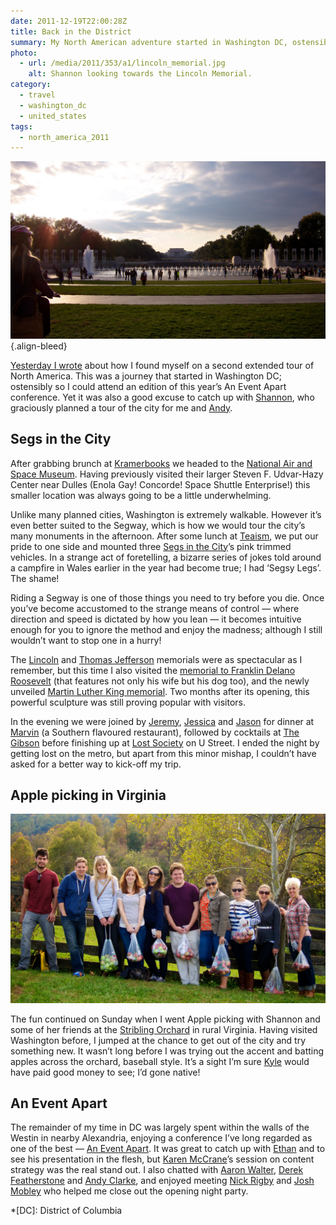 ```yaml
---
date: 2011-12-19T22:00:28Z
title: Back in the District
summary: My North American adventure started in Washington DC, ostensibly to attend a conference, but it was also an excuse to see Shannon, who graciously planned a tour of the city.
photo:
  - url: /media/2011/353/a1/lincoln_memorial.jpg
    alt: Shannon looking towards the Lincoln Memorial.
category:
  - travel
  - washington_dc
  - united_states
tags:
  - north_america_2011
---
```


![Shannon looking towards the Lincoln Memorial.](/media/2011/353/a1/lincoln_memorial.jpg "Shannon looking towards the Lincoln Memorial.")
{.align-bleed}

[Yesterday I wrote][1] about how I found myself on a second extended tour of North America. This was a journey that started in Washington DC; ostensibly so I could attend an edition of this year’s An Event Apart conference. Yet it was also a good excuse to catch up with [Shannon][2], who graciously planned a tour of the city for me and [Andy][3].

## Segs in the City

After grabbing brunch at [Kramerbooks][4] we headed to the [National Air and Space Museum][5]. Having previously visited their larger Steven F. Udvar-Hazy Center near Dulles (Enola Gay! Concorde! Space Shuttle Enterprise!) this smaller location was always going to be a little underwhelming.

Unlike many planned cities, Washington is extremely walkable. However it’s even better suited to the Segway, which is how we would tour the city’s many monuments in the afternoon. After some lunch at [Teaism][6], we put our pride to one side and mounted three [Segs in the City][7]’s pink trimmed vehicles. In a strange act of foretelling, a bizarre series of jokes told around a campfire in Wales earlier in the year had become true; I had ‘Segsy Legs’. The shame!

Riding a Segway is one of those things you need to try before you die. Once you’ve become accustomed to the strange means of control — where direction and speed is dictated by how you lean — it becomes intuitive enough for you to ignore the method and enjoy the madness; although I still wouldn’t want to stop one in a hurry!

The [Lincoln][8] and [Thomas Jefferson][9] memorials were as spectacular as I remember, but this time I also visited the [memorial to Franklin Delano Roosevelt][10] (that features not only his wife but his dog too), and the newly unveiled [Martin Luther King memorial][11]. Two months after its opening, this powerful sculpture was still proving popular with visitors.

In the evening we were joined by [Jeremy][12], [Jessica][13] and [Jason][14] for dinner at [Marvin][15] (a Southern flavoured restaurant), followed by cocktails at [The Gibson][16] before finishing up at [Lost Society][17] on U Street. I ended the night by getting lost on the metro, but apart from this minor mishap, I couldn’t have asked for a better way to kick-off my trip.

## Apple picking in Virginia

![10 people holding bags of apples.](/media/2011/353/a1/apple_pickers.jpg "The Apple Pickers.")

The fun continued on Sunday when I went Apple picking with Shannon and some of her friends at the [Stribling Orchard][18] in rural Virginia. Having visited Washington before, I jumped at the chance to get out of the city and try something new. It wasn’t long before I was trying out the accent and batting apples across the orchard, baseball style. It’s a sight I’m sure [Kyle][19] would have paid good money to see; I’d gone native!

## An Event Apart

The remainder of my time in DC was largely spent within the walls of the Westin in nearby Alexandria, enjoying a conference I’ve long regarded as one of the best — [An Event Apart][20]. It was great to catch up with [Ethan][21] and to see his presentation in the flesh, but [Karen McCrane][22]’s session on content strategy was the real stand out. I also chatted with [Aaron Walter][23], [Derek Featherstone][24] and [Andy Clarke][25], and enjoyed meeting [Nick Rigby][26] and [Josh Mobley][27] who helped me close out the opening night party.

[1]: /2011/352/a1/north_america/
[2]: http://shannonmbutler.com/
[3]: http://andybudd.com/
[4]: http://www.kramers.com/
[5]: http://www.nasm.si.edu/
[6]: http://www.teaism.com/
[7]: http://www.segsinthecity.com/
[8]: https://en.wikipedia.org/wiki/Lincoln_Memorial
[9]: https://en.wikipedia.org/wiki/Thomas_Jefferson_Memorial
[10]: https://en.wikipedia.org/wiki/Franklin_Delano_Roosevelt_Memorial
[11]: https://en.wikipedia.org/wiki/MLK_Memorial
[12]: https://adactio.com/
[13]: http://wordridden.com/
[14]: http://sixtwothree.org/
[15]: http://marvindc.com/
[16]: http://thegibsondc.com/
[17]: http://lostsociety-dc.com/
[18]: http://striblingorchard.com/
[19]: http://www.houseofkyle.com/
[20]: http://aneventapart.com/2011/dc/
[21]: https://ethanmarcotte.com/
[22]: http://karenmcgrane.com/
[23]: http://aarronwalter.com/
[24]: http://boxofchocolates.ca/
[25]: http://stuffandnonsense.co.uk/
[26]: http://nickrigby.com/
[27]: http://joshmobley.org/

*[DC]: District of Columbia
